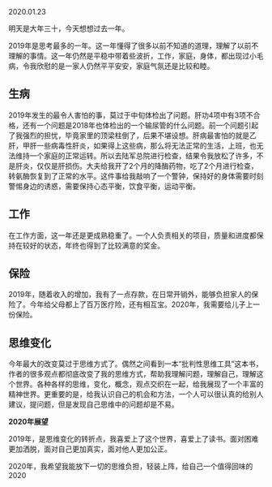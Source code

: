 2020.01.23

明天是大年三十，今天想想过去一年。

2019年是思考最多的一年。这一年懂得了很多以前不知道的道理，理解了以前不理解的事情。这一年仍然是平稳中带着些波折，工作，家庭，身体，都出现过小毛病，令我欣慰的是一家人仍然平平安安，家庭气氛还是比较和睦。

## **生病**

2019年发生的最令人害怕的事，莫过于中旬体检出了问题。肝功4项中有3项不合格，还有一个问题是2018年也体检出的一个输尿管的什么问题。前一个问题引起了我强烈的担忧，毕竟家里的顶梁柱倒了，后果不堪设想。肝病最害怕的就是乙肝，甲肝一些病毒性肝炎，如果得上这些病，那么将无法正常的生活，上班，也无法维持一个家庭的正常运转。所以去陆军总院进行检查，结果令我放松了许多，不是肝炎，仅仅是肝损伤。大夫给我开了2个月的降酶药物，吃了2个月进行检查，转氨酶恢复到了正常的水平。这件事给我敲响了一个警钟，保持好的身体需要时刻警惕身边的诱惑，需要保持心态平衡，饮食平衡，运动平衡。

## **工作**

在工作方面，这一年还是更成熟稳重了。一个人负责相关的项目，质量和进度都保持在较好的状态，年终也得到了比较满意的奖金。

## **保险**

2019年，随着收入的增加，我有了一点存款，在日常开销外，能够负担家人的保险了。今年给父母都上了百万医疗险，还有相互宝。2020年，我需要给儿子上一份保险。

## **思维变化**

今年最大的改变莫过于思维方式了。偶然之间看到一本“批判性思维工具”这本书，作者的很多观点都彻底改变了我的思维方式，帮助我理解问题，理解自己，理解这个世界。各种各样的思维，变化，概念，观点交织在一起，给我展现了一个丰富的精神世界。更重要的是，给我认识自己的机会和方法，一个人可以很认真的给别人建议，提问题，但是发现自己思维中的问题却是不易。

**2020年展望**

2019年，是思维变化的转折点，我喜爱上了这个世界，喜爱上了读书。面对困难更加洒脱，面对自己更加真实，面对他人更加公正。

2020年，我希望我能放下一切的思维负担，轻装上阵，给自己一个值得回味的2020